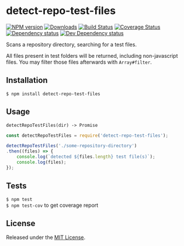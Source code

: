 # detect-repo-test-files

[![NPM version][npm-image]][npm-url] [![Downloads][downloads-image]][npm-url] [![Build Status][travis-image]][travis-url] [![Coverage Status][coveralls-image]][coveralls-url] [![Dependency status][david-dm-image]][david-dm-url] [![Dev Dependency status][david-dm-dev-image]][david-dm-dev-url]

[npm-url]:https://npmjs.org/package/detect-repo-test-files
[downloads-image]:http://img.shields.io/npm/dm/detect-repo-test-files.svg
[npm-image]:http://img.shields.io/npm/v/detect-repo-test-files.svg
[travis-url]:https://travis-ci.org/IndigoUnited/node-detect-repo-test-files
[travis-image]:http://img.shields.io/travis/IndigoUnited/node-detect-repo-test-files/master.svg
[coveralls-url]:https://coveralls.io/r/IndigoUnited/node-detect-repo-test-files
[coveralls-image]:https://img.shields.io/coveralls/IndigoUnited/node-detect-repo-test-files/master.svg
[david-dm-url]:https://david-dm.org/IndigoUnited/node-detect-repo-test-files
[david-dm-image]:https://img.shields.io/david/IndigoUnited/node-detect-repo-test-files.svg
[david-dm-dev-url]:https://david-dm.org/IndigoUnited/node-detect-repo-test-files#info=devDependencies
[david-dm-dev-image]:https://img.shields.io/david/dev/IndigoUnited/node-detect-repo-test-files.svg

Scans a repository directory, searching for a test files.

All files present in test folders will be returned, including non-javascript files. You may filter those files afterwards with `Array#filter`.


## Installation

`$ npm install detect-repo-test-files`


## Usage

`detectRepoTestFiles(dir) -> Promise`

```js
const detectRepoTestFiles = require('detect-repo-test-files');

detectRepoTestFiles('./some-repository-directory')
.then((files) => {
    console.log(`detected ${files.length} test file(s)`);
    console.log(files);
});
```


## Tests

`$ npm test`   
`$ npm test-cov` to get coverage report


## License

Released under the [MIT License](http://www.opensource.org/licenses/mit-license.php).
